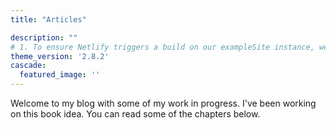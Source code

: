 ```yaml
---
title: "Articles"

description: ""
# 1. To ensure Netlify triggers a build on our exampleSite instance, we need to change a file in the exampleSite directory.
theme_version: '2.8.2'
cascade:
  featured_image: ''
---
```

Welcome to my blog with some of my work in progress. I've been working on this book idea. You can read some of the chapters below.
